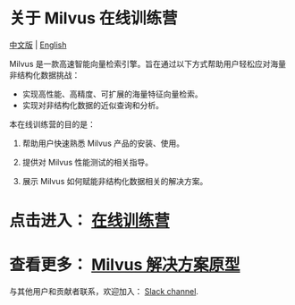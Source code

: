 # 关于 Milvus 在线训练营
[中文版](README.md) | [English](EN_docs/README.md)

Milvus 是一款高速智能向量检索引擎。旨在通过以下方式帮助用户轻松应对海量非结构化数据挑战：
- 实现高性能、高精度、可扩展的海量特征向量检索。
- 实现对非结构化数据的近似查询和分析。

本在线训练营的目的是：

1. 帮助用户快速熟悉 Milvus 产品的安装、使用。

2. 提供对 Milvus 性能测试的相关指导。

3. 展示 Milvus 如何赋能非结构化数据相关的解决方案。




# 点击进入：  [**在线训练营**](docs)

# 查看更多： [Milvus 解决方案原型](solutions)


与其他用户和贡献者联系，欢迎加入： [Slack channel](https://join.slack.com/t/milvusio/shared_invite/enQtNzY1OTQ0NDI3NjMzLWNmYmM1NmNjOTQ5MGI5NDhhYmRhMGU5M2NhNzhhMDMzY2MzNDdlYjM5ODQ5MmE3ODFlYzU3YjJkNmVlNDQ2ZTk).

